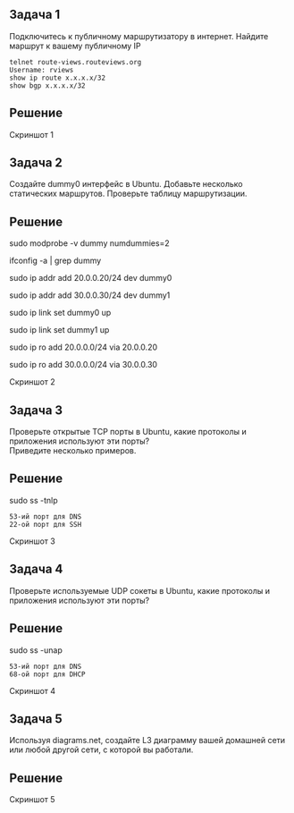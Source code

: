 ## Задача 1

Подключитесь к публичному маршрутизатору в интернет. Найдите маршрут к вашему публичному IP

```
telnet route-views.routeviews.org
Username: rviews
show ip route x.x.x.x/32
show bgp x.x.x.x/32
```

## Решение

Скриншот 1

## Задача 2

Создайте dummy0 интерфейс в Ubuntu. Добавьте несколько статических маршрутов. Проверьте таблицу маршрутизации.

## Решение

sudo modprobe -v dummy numdummies=2

ifconfig -a | grep dummy

sudo ip addr add 20.0.0.20/24 dev dummy0

sudo ip addr add 30.0.0.30/24 dev dummy1

sudo ip link set dummy0 up

sudo ip link set dummy1 up

sudo ip ro add 20.0.0.0/24 via 20.0.0.20

sudo ip ro add 30.0.0.0/24 via 30.0.0.30

Скриншот 2

## Задача 3

Проверьте открытые TCP порты в Ubuntu, какие протоколы и приложения используют эти порты?  
Приведите несколько примеров.

## Решение

sudo ss -tnlp

```
53-ий порт для DNS
22-ой порт для SSH
```

Скриншот 3

## Задача 4

Проверьте используемые UDP сокеты в Ubuntu, какие протоколы и приложения используют эти порты?

## Решение

sudo ss -unap

```
53-ий порт для DNS
68-ой порт для DHCP 
```

Скриншот 4

## Задача 5

Используя diagrams.net, создайте L3 диаграмму вашей домашней сети или любой другой сети, с которой вы работали.

## Решение

Скриншот 5 